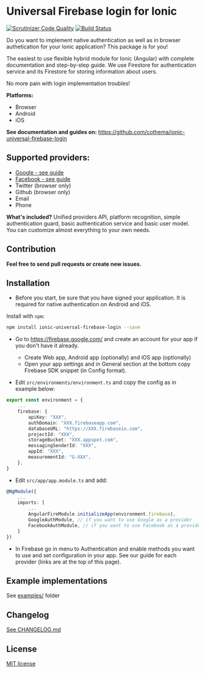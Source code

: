# Universal Firebase login for Ionic

[![Scrutinizer Code Quality](https://scrutinizer-ci.com/g/cothema/ionic-universal-firebase-login/badges/quality-score.png?b=master)](https://scrutinizer-ci.com/g/cothema/ionic-universal-firebase-login/?branch=master)
[![Build Status](https://scrutinizer-ci.com/g/cothema/ionic-universal-firebase-login/badges/build.png?b=master)](https://scrutinizer-ci.com/g/cothema/ionic-universal-firebase-login/build-status/master)

Do you want to implement native authentication as well as in browser authetication
for your Ionic application? This package is for you!

The easiest to use flexible hybrid module for Ionic (Angular) with complete
documentation and step-by-step guide. We use Firestore for
authentication service and its Firestore for storing information
about users.

No more pain with login implementation troubles!

**Platforms:**
- Browser
- Android
- iOS


**See documentation and guides on:** https://github.com/cothema/ionic-universal-firebase-login

## Supported providers:
- [Google - see guide](docs/google.md)
- [Facebook - see guide](docs/facebook.md)
- Twitter (browser only)
- Github (browser only)
- Email
- Phone

**What's included?** Unified providers API, platform recognition,
simple authentication guard, basic authentication service and
basic user model. You can customize almost everything to your
own needs.

## Contribution

**Feel free to send pull requests or create new issues.**

## Installation

- Before you start, be sure that you have signed your application.
It is required for native authentication on Android and iOS.

Install with `npm`:

``` bash
npm install ionic-universal-firebase-login --save
```

- Go to https://firebase.google.com/ and create an account for your app 
if you don't have it already.
  - Create Web app, Android app (optionally) and iOS app (optionally)
  - Open your app settings and in General section at the bottom copy
Firebase SDK snippet (in Config format).

- Edit `src/environments/environment.ts` and copy the config as in
example below:

```typescript
export const environment = {
    ...
    firebase: {
        apiKey: "XXX",
        authDomain: "XXX.firebaseapp.com",
        databaseURL: "https://XXX.firebaseio.com",
        projectId: "XXX",
        storageBucket: "XXX.appspot.com",
        messagingSenderId: "XXX",
        appId: "XXX",
        measurementId: "G-XXX",
    },
}
```

- Edit `src/app/app.module.ts` and add:

```` typescript
@NgModule({
    ...
    imports: [
        ...
        AngularFireModule.initializeApp(environment.firebase),
        GoogleAuthModule, // if you want to use Google as a provider
        FacebookAuthModule, // if you want to use Facebook as a provider
    ]
})
````

- In Firebase go in menu to Authentication and enable methods
you want to use and set configuration in your app. See our guide for each provider
(links are at the top of this page).

## Example implementations

See [examples/](examples/) folder

## Changelog

[See CHANGELOG.md](CHANGELOG.md)

## License

[MIT license](LICENSE.md)
